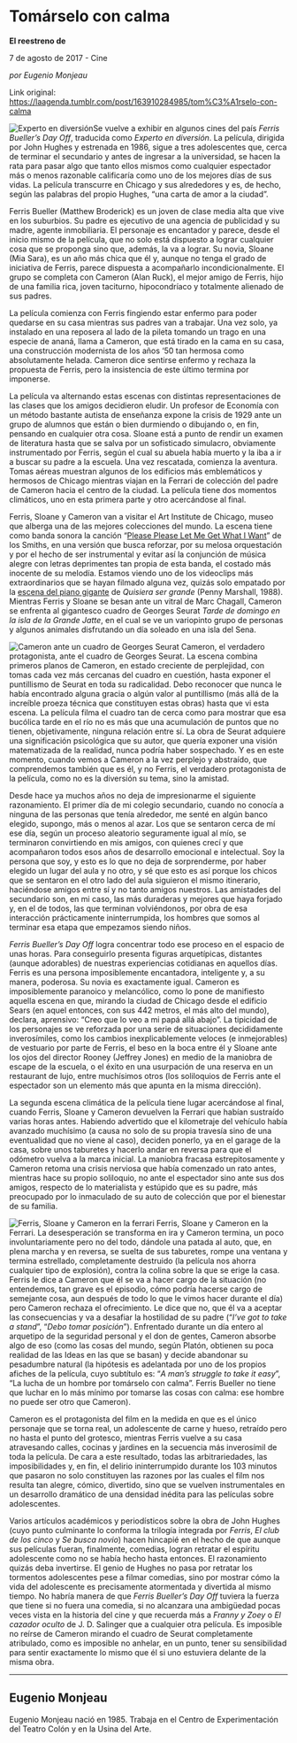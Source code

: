 # Tomárselo con calma

**El reestreno de**

7 de agosto de 2017 - Cine

_por Eugenio Monjeau_

Link original: https://laagenda.tumblr.com/post/163910284985/tom%C3%A1rselo-con-calma

![Experto en diversión](https://64.media.tumblr.com/777f47eb2361ea617b6fd11dff040ca0/tumblr_inline_pk0tkkvIeM1t6q87u_500.png)Se vuelve a exhibir en algunos cines del país *Ferris Bueller’s Day Off*, traducida como *Experto en diversión*. La película, dirigida por John Hughes y estrenada en 1986, sigue a tres adolescentes que, cerca de terminar el secundario y antes de ingresar a la universidad, se hacen la rata para pasar algo que tanto ellos mismos como cualquier espectador más o menos razonable calificaría como uno de los mejores días de sus vidas. La película transcurre en Chicago y sus alrededores y es, de hecho, según las palabras del propio Hughes, “una carta de amor a la ciudad”.

Ferris Bueller (Matthew Broderick) es un joven de clase media alta que vive en los suburbios. Su padre es ejecutivo de una agencia de publicidad y su madre, agente inmobiliaria. El personaje es encantador y parece, desde el inicio mismo de la película, que no solo está dispuesto a lograr cualquier cosa que se proponga sino que, además, la va a lograr. Su novia, Sloane (Mia Sara), es un año más chica que él y, aunque no tenga el grado de iniciativa de Ferris, parece dispuesta a acompañarlo incondicionalmente. El grupo se completa con Cameron (Alan Ruck), el mejor amigo de Ferris, hijo de una familia rica, joven taciturno, hipocondríaco y totalmente alienado de sus padres.

La película comienza con Ferris fingiendo estar enfermo para poder quedarse en su casa mientras sus padres van a trabajar. Una vez solo, ya instalado en una reposera al lado de la pileta tomando un trago en una especie de ananá, llama a Cameron, que está tirado en la cama en su casa, una construcción modernista de los años ‘50 tan hermosa como absolutamente helada. Cameron dice sentirse enfermo y rechaza la propuesta de Ferris, pero la insistencia de este último termina por imponerse. 

La película va alternando estas escenas con distintas representaciones de las clases que los amigos decidieron eludir. Un profesor de Economía con un método bastante autista de enseñanza expone la crisis de 1929 ante un grupo de alumnos que están o bien durmiendo o dibujando o, en fin, pensando en cualquier otra cosa. Sloane está a punto de rendir un examen de literatura hasta que se salva por un sofisticado simulacro, obviamente instrumentado por Ferris, según el cual su abuela había muerto y la iba a ir a buscar su padre a la escuela. Una vez rescatada, comienza la aventura. Tomas aéreas muestran algunos de los edificios más emblemáticos y hermosos de Chicago mientras viajan en la Ferrari de colección del padre de Cameron hacia el centro de la ciudad. La película tiene dos momentos climáticos, uno en esta primera parte y otro acercándose al final. 

Ferris, Sloane y Cameron van a visitar el Art Institute de Chicago, museo que alberga una de las mejores colecciones del mundo. La escena tiene como banda sonora la canción “[Please Please Let Me Get What I Want](https://youtu.be/ubpRcZNJAnE)” de los Smiths, en una versión que busca reforzar, por su melosa orquestación y por el hecho de ser instrumental y evitar así la conjunción de música alegre con letras deprimentes tan propia de esta banda, el costado más inocente de su melodía. Estamos viendo uno de los videoclips más extraordinarios que se hayan filmado alguna vez, quizás solo empatado por la [escena del piano gigante](https://youtu.be/CF7-rz9nIn4) de *Quisiera ser grande* (Penny Marshall, 1988). Mientras Ferris y Sloane se besan ante un vitral de Marc Chagall, Cameron se enfrenta al gigantesco cuadro de Georges Seurat *Tarde de domingo en la isla de la Grande Jatte*, en el cual se ve un variopinto grupo de personas y algunos animales disfrutando un día soleado en una isla del Sena.

![Cameron ante un cuadro de Georges Seurat](https://64.media.tumblr.com/5af698800b2429b8fa52357dc554d1ba/tumblr_inline_pk0tkkSWWh1t6q87u_500.jpg) Cameron, el verdadero protagonista, ante el cuadro de Georges Seurat. La escena combina primeros planos de Cameron, en estado creciente de perplejidad, con tomas cada vez más cercanas del cuadro en cuestión, hasta exponer el puntillismo de Seurat en toda su radicalidad. Debo reconocer que nunca le había encontrado alguna gracia o algún valor al puntillismo (más allá de la increíble proeza técnica que constituyen estas obras) hasta que vi esta escena. La película filma el cuadro tan de cerca como para mostrar que esa bucólica tarde en el río no es más que una acumulación de puntos que no tienen, objetivamente, ninguna relación entre sí. La obra de Seurat adquiere una significación psicológica que su autor, que quería exponer una visión matematizada de la realidad, nunca podría haber sospechado. Y es en este momento, cuando vemos a Cameron a la vez perplejo y abstraído, que comprendemos también que es él, y no Ferris, el verdadero protagonista de la película, como no es la diversión su tema, sino la amistad.

Desde hace ya muchos años no deja de impresionarme el siguiente razonamiento. El primer día de mi colegio secundario, cuando no conocía a ninguna de las personas que tenía alrededor, me senté en algún banco elegido, supongo, más o menos al azar. Los que se sentaron cerca de mí ese día, según un proceso aleatorio seguramente igual al mío, se terminaron convirtiendo en mis amigos, con quienes crecí y que acompañaron todos esos años de desarrollo emocional e intelectual. Soy la persona que soy, y esto es lo que no deja de sorprenderme, por haber elegido un lugar del aula y no otro, y sé que esto es así porque los chicos que se sentaron en el otro lado del aula siguieron el mismo itinerario, haciéndose amigos entre sí y no tanto amigos nuestros. Las amistades del secundario son, en mi caso, las más duraderas y mejores que haya forjado y, en el de todos, las que terminan volviéndonos, por obra de esa interacción prácticamente ininterrumpida, los hombres que somos al terminar esa etapa que empezamos siendo niños. 

*Ferris Bueller’s Day Off* logra concentrar todo ese proceso en el espacio de unas horas. Para conseguirlo presenta figuras arquetípicas, distantes (aunque adorables) de nuestras experiencias cotidianas en aquellos días. Ferris es una persona imposiblemente encantadora, inteligente y, a su manera, poderosa. Su novia es exactamente igual. Cameron es imposiblemente paranoico y melancólico, como lo pone de manifiesto aquella escena en que, mirando la ciudad de Chicago desde el edificio Sears (en aquel entonces, con sus 442 metros, el más alto del mundo), declara, aprensivo: “Creo que lo veo a mi papá allá abajo”. La tipicidad de los personajes se ve reforzada por una serie de situaciones decididamente inverosímiles, como los cambios inexplicablemente veloces (e inmejorables) de vestuario por parte de Ferris, el beso en la boca entre él y Sloane ante los ojos del director Rooney (Jeffrey Jones) en medio de la maniobra de escape de la escuela, o el éxito en una usurpación de una reserva en un restaurant de lujo, entre muchísimos otros (los soliloquios de Ferris ante el espectador son un elemento más que apunta en la misma dirección).

La segunda escena climática de la película tiene lugar acercándose al final, cuando Ferris, Sloane y Cameron devuelven la Ferrari que habían sustraído varias horas antes. Habiendo advertido que el kilometraje del vehículo había avanzado muchísimo (a causa no solo de su propia travesía sino de una eventualidad que no viene al caso), deciden ponerlo, ya en el garage de la casa, sobre unos taburetes y hacerlo andar en reversa para que el odómetro vuelva a la marca inicial. La maniobra fracasa estrepitosamente y Cameron retoma una crisis nerviosa que había comenzado un rato antes, mientras hace su propio soliloquio, no ante el espectador sino ante sus dos amigos, respecto de lo materialista y estúpido que es su padre, más preocupado por lo inmaculado de su auto de colección que por el bienestar de su familia.

![Ferris, Sloane y Cameron en la ferrari](https://64.media.tumblr.com/ee61b682f36ea1e85926a70cd167bf4a/tumblr_inline_pk0tkl27751t6q87u_500.jpg) Ferris, Sloane y Cameron en la Ferrari. La desesperación se transforma en ira y Cameron termina, un poco involuntariamente pero no del todo, dándole una patada al auto, que, en plena marcha y en reversa, se suelta de sus taburetes, rompe una ventana y termina estrellado, completamente destruido (la película nos ahorra cualquier tipo de explosión), contra la colina sobre la que se erige la casa. Ferris le dice a Cameron que él se va a hacer cargo de la situación (no entendemos, tan grave es el episodio, cómo podría hacerse cargo de semejante cosa, aun después de todo lo que le vimos hacer durante el día) pero Cameron rechaza el ofrecimiento. Le dice que no, que él va a aceptar las consecuencias y va a desafiar la hostilidad de su padre (“*I’ve got to take a stand*”, “*Debo tomar posición*”). Enfrentado durante un día entero al arquetipo de la seguridad personal y el don de gentes, Cameron absorbe algo de eso (como las cosas del mundo, según Platón, obtienen su poca realidad de las Ideas en las que se basan) y decide abandonar su pesadumbre natural (la hipótesis es adelantada por uno de los propios afiches de la película, cuyo subtítulo es: “*A man’s struggle to take it easy*”, “La lucha de un hombre por tomárselo con calma”. Ferris Bueller no tiene que luchar en lo más mínimo por tomarse las cosas con calma: ese hombre no puede ser otro que Cameron). 

Cameron es el protagonista del film en la medida en que es el único personaje que se torna real, un adolescente de carne y hueso, retraído pero no hasta el punto del grotesco, mientras Ferris vuelve a su casa atravesando calles, cocinas y jardines en la secuencia más inverosímil de toda la película. De cara a este resultado, todas las arbitrariedades, las imposibilidades y, en fin, el delirio ininterrumpido durante los 103 minutos que pasaron no solo constituyen las razones por las cuales el film nos resulta tan alegre, cómico, divertido, sino que se vuelven instrumentales en un desarrollo dramático de una densidad inédita para las películas sobre adolescentes.

Varios artículos académicos y periodísticos sobre la obra de John Hughes (cuyo punto culminante lo conforma la trilogía integrada por *Ferris*, *El club de los cinco* y *Se busca novio*) hacen hincapié en el hecho de que aunque sus películas fueran, finalmente, comedias, logran retratar el espíritu adolescente como no se había hecho hasta entonces. El razonamiento quizás deba invertirse. El genio de Hughes no pasa por retratar los tormentos adolescentes pese a filmar comedias, sino por mostrar cómo la vida del adolescente es precisamente atormentada y divertida al mismo tiempo. No habría manera de que *Ferris Bueller’s Day Off* tuviera la fuerza que tiene si no fuera una comedia, si no alcanzara una ambigüedad pocas veces vista en la historia del cine y que recuerda más a *Franny y Zoey* o *El cazador oculto* de J. D. Salinger que a cualquier otra película. Es imposible no reírse de Cameron mirando el cuadro de Seurat completamente atribulado, como es imposible no anhelar, en un punto, tener su sensibilidad para sentir exactamente lo mismo que él si uno estuviera delante de la misma obra.

  




---

 Eugenio Monjeau
----------------

 Eugenio Monjeau nació en 1985. Trabaja en el Centro de Experimentación del Teatro Colón y en la Usina del Arte. 

